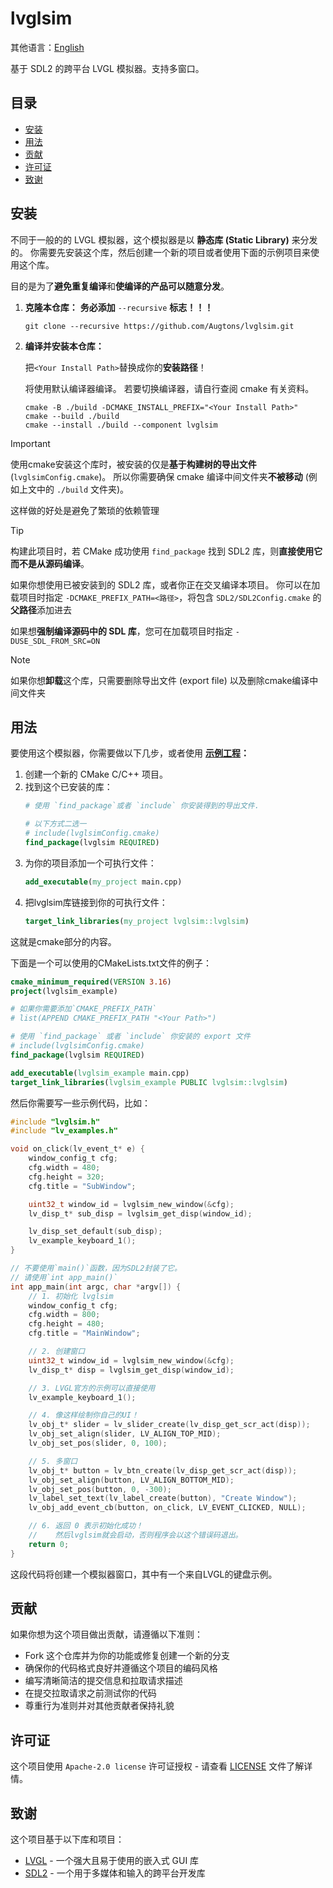 # lvglsim

其他语言：[English](README.md)

基于 SDL2 的跨平台 LVGL 模拟器。支持多窗口。

## 目录

- [安装](#安装)
- [用法](#用法)
- [贡献](#贡献)
- [许可证](#许可证)
- [致谢](#致谢)

## 安装

不同于一般的的 LVGL 模拟器，这个模拟器是以 **静态库 (Static Library)** 来分发的。
你需要先安装这个库，然后创建一个新的项目或者使用下面的示例项目来使用这个库。

目的是为了**避免重复编译**和**使编译的产品可以随意分发**。

1. **克隆本仓库：** **务必添加** `--recursive` **标志！！！**
   ```shell
   git clone --recursive https://github.com/Augtons/lvglsim.git
   ```
2. **编译并安装本仓库：**

   把`<Your Install Path>`替换成你的**安装路径**！
   
   将使用默认编译器编译。
   若要切换编译器，请自行查阅 cmake 有关资料。
   ```shell
   cmake -B ./build -DCMAKE_INSTALL_PREFIX="<Your Install Path>"
   cmake --build ./build
   cmake --install ./build --component lvglsim
   ```

> [!IMPORTANT]
> 使用cmake安装这个库时，被安装的仅是**基于构建树的导出文件** (`lvglsimConfig.cmake`)。
> 所以你需要确保 cmake 编译中间文件夹**不被移动** (例如上文中的 `./build` 文件夹)。
>
> 这样做的好处是避免了繁琐的依赖管理

> [!TIP]
> 构建此项目时，若 CMake 成功使用 `find_package` 找到 SDL2 库，则**直接使用它而不是从源码编译**。
> 
> 如果你想使用已被安装到的 SDL2 库，或者你正在交叉编译本项目。
> 你可以在加载项目时指定 `-DCMAKE_PREFIX_PATH=<路径>`，将包含 `SDL2/SDL2Config.cmake` 的**父路径**添加进去
>
> 如果想**强制编译源码中的 SDL 库**，您可在加载项目时指定 `-DUSE_SDL_FROM_SRC=ON`

> [!NOTE]
> 如果你想**卸载**这个库，只需要删除导出文件 (export file) 以及删除cmake编译中间文件夹

## 用法

要使用这个模拟器，你需要做以下几步，或者使用 **[<u>示例工程</u>](/examples)：**

1. 创建一个新的 CMake C/C++ 项目。
2. 找到这个已安装的库：
   ```cmake
   # 使用 `find_package`或者 `include` 你安装得到的导出文件.
   
   # 以下方式二选一
   # include(lvglsimConfig.cmake)
   find_package(lvglsim REQUIRED)
   ```
3. 为你的项目添加一个可执行文件：
   ```cmake
   add_executable(my_project main.cpp)
   ```
4. 把lvglsim库链接到你的可执行文件：
   ```cmake
   target_link_libraries(my_project lvglsim::lvglsim)
   ```

这就是cmake部分的内容。

下面是一个可以使用的CMakeLists.txt文件的例子：

```cmake
cmake_minimum_required(VERSION 3.16)
project(lvglsim_example)

# 如果你需要添加`CMAKE_PREFIX_PATH`
# list(APPEND CMAKE_PREFIX_PATH "<Your Path>")

# 使用 `find_package` 或者 `include` 你安装的 export 文件
# include(lvglsimConfig.cmake)
find_package(lvglsim REQUIRED)

add_executable(lvglsim_example main.cpp)
target_link_libraries(lvglsim_example PUBLIC lvglsim::lvglsim)
```

然后你需要写一些示例代码，比如：

```c
#include "lvglsim.h"
#include "lv_examples.h"

void on_click(lv_event_t* e) {
    window_config_t cfg;
    cfg.width = 480;
    cfg.height = 320;
    cfg.title = "SubWindow";

    uint32_t window_id = lvglsim_new_window(&cfg);
    lv_disp_t* sub_disp = lvglsim_get_disp(window_id);

    lv_disp_set_default(sub_disp);
    lv_example_keyboard_1();
}

// 不要使用`main()`函数，因为SDL2封装了它。
// 请使用`int app_main()`
int app_main(int argc, char *argv[]) {
    // 1. 初始化 lvglsim
    window_config_t cfg;
    cfg.width = 800;
    cfg.height = 480;
    cfg.title = "MainWindow";

    // 2. 创建窗口
    uint32_t window_id = lvglsim_new_window(&cfg);
    lv_disp_t* disp = lvglsim_get_disp(window_id);

    // 3. LVGL官方的示例可以直接使用
    lv_example_keyboard_1();

    // 4. 像这样绘制你自己的UI！
    lv_obj_t* slider = lv_slider_create(lv_disp_get_scr_act(disp));
    lv_obj_set_align(slider, LV_ALIGN_TOP_MID);
    lv_obj_set_pos(slider, 0, 100);

    // 5. 多窗口
    lv_obj_t* button = lv_btn_create(lv_disp_get_scr_act(disp));
    lv_obj_set_align(button, LV_ALIGN_BOTTOM_MID);
    lv_obj_set_pos(button, 0, -300);
    lv_label_set_text(lv_label_create(button), "Create Window");
    lv_obj_add_event_cb(button, on_click, LV_EVENT_CLICKED, NULL);

    // 6. 返回 0 表示初始化成功！
    //    然后lvglsim就会启动，否则程序会以这个错误码退出。
    return 0;
}
```

这段代码将创建一个模拟器窗口，其中有一个来自LVGL的键盘示例。

## 贡献

如果你想为这个项目做出贡献，请遵循以下准则：

- Fork 这个仓库并为你的功能或修复创建一个新的分支
- 确保你的代码格式良好并遵循这个项目的编码风格
- 编写清晰简洁的提交信息和拉取请求描述
- 在提交拉取请求之前测试你的代码
- 尊重行为准则并对其他贡献者保持礼貌

## 许可证

这个项目使用 `Apache-2.0 license` 许可证授权 - 请查看 [LICENSE](LICENSE) 文件了解详情。

## 致谢

这个项目基于以下库和项目：

- [LVGL](https://github.com/lvgl/lvgl) - 一个强大且易于使用的嵌入式 GUI 库
- [SDL2](https://www.libsdl.org/) - 一个用于多媒体和输入的跨平台开发库
